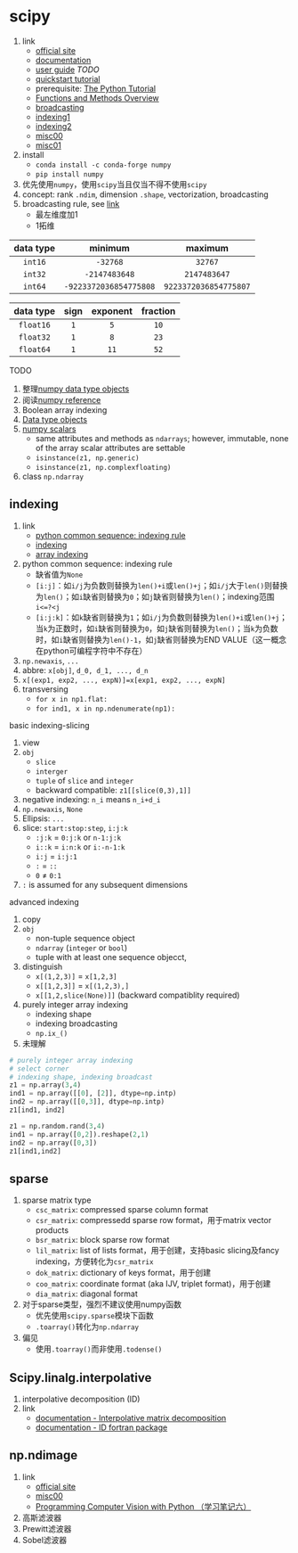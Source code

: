 # scipy

1. link
   * [official site](https://docs.scipy.org/doc/numpy/index.html)
   * [documentation](https://docs.scipy.org/doc/)
   * [user guide](https://docs.scipy.org/doc/numpy/user/) *TODO*
   * [quickstart tutorial](https://numpy.org/devdocs/user/quickstart.html)
   * prerequisite: [The Python Tutorial](https://docs.python.org/3/tutorial/)
   * [Functions and Methods Overview](https://docs.scipy.org/doc/numpy-dev/user/quickstart.html#functions-and-methods-overview)
   * [broadcasting](https://docs.scipy.org/doc/numpy-dev/user/basics.broadcasting.html)
   * [indexing1](https://docs.scipy.org/doc/numpy-1.13.0/reference/arrays.indexing.html)
   * [indexing2](https://docs.scipy.org/doc/numpy-dev/user/basics.indexing.html#basics-indexing)
   * [misc00](http://reverland.github.io/python/2012/08/24/scipy/)
   * [misc01](https://segmentfault.com/a/1190000003946953)
2. install
   * `conda install -c conda-forge numpy`
   * `pip install numpy`
3. 优先使用`numpy`，使用`scipy`当且仅当不得不使用`scipy`
4. concept: rank `.ndim`, dimension `.shape`, vectorization, broadcasting
5. broadcasting rule, see [link](https://numpy.org/devdocs/user/basics.broadcasting.html)
   * 最左维度加1
   * 1拓维

| data type | minimum | maximum |
| :-: | :-: | :-: |
| `int16` | `-32768` | `32767` |
| `int32` | `-2147483648` | `2147483647` |
| `int64` | `-9223372036854775808` | `9223372036854775807` |

| data type | sign | exponent | fraction |
| :-: | :-: | :-: | :-: |
| `float16` | `1` | `5` | `10` |
| `float32` | `1` | `8` | `23` |
| `float64` | `1` | `11` | `52` |

TODO

1. 整理[numpy data type objects](https://docs.scipy.org/doc/numpy/reference/arrays.dtypes.html#specifying-and-constructing-data-types)
2. 阅读[numpy reference](https://docs.scipy.org/doc/numpy/reference/)
3. Boolean array indexing
4. [Data type objects](https://docs.scipy.org/doc/numpy-1.13.0/reference/arrays.dtypes.html)
5. [numpy scalars](https://docs.scipy.org/doc/numpy-1.13.0/reference/arrays.scalars.html#id2)
   * same attributes and methods as `ndarrays`; however, immutable, none of the array scalar attributes are settable
   * `isinstance(z1, np.generic)`
   * `isinstance(z1, np.complexfloating)`
6. class `np.ndarray`

## indexing

1. link
   * [python common sequence: indexing rule](https://docs.python.org/3/library/stdtypes.html#common-sequence-operations)
   * [indexing](https://numpy.org/devdocs/user/basics.indexing.html#basics-indexing)
   * [array indexing](https://numpy.org/devdocs/reference/arrays.indexing.html#arrays-indexing)
2. python common sequence: indexing rule
   * 缺省值为`None`
   * `[i:j]`：如`i/j`为负数则替换为`len()+i`或`len()+j`；如`i/j`大于`len()`则替换为`len()`；如`i`缺省则替换为`0`；如`j`缺省则替换为`len()`；indexing范围`i<=?<j`
   * `[i:j:k]`：如`k`缺省则替换为`1`；如`i/j`为负数则替换为`len()+i`或`len()+j`；当`k`为正数时，如`i`缺省则替换为`0`，如`j`缺省则替换为`len()`；当`k`为负数时，如`i`缺省则替换为`len()-1`，如`j`缺省则替换为END VALUE（这一概念在python可编程字符中不存在）
3. `np.newaxis`, `...`
4. abbre: `x[obj]`, `d_0, d_1, ..., d_n`
5. `x[(exp1, exp2, ..., expN)]=x[exp1, exp2, ..., expN]`
6. transversing
   * `for x in np1.flat:`
   * `for ind1, x in np.ndenumerate(np1):`

basic indexing-slicing

1. view
2. `obj`
   * `slice`
   * `interger`
   * `tuple` of `slice` and `integer`
   * backward compatible: `z1[[slice(0,3),1]]`
3. negative indexing: `n_i` means `n_i+d_i`
4. `np.newaxis`, `None`
5. Ellipsis: `...`
6. slice: `start:stop:step`, `i:j:k`
   * `:j:k` $=$ `0:j:k` or `n-1:j:k`
   * `i::k` $=$ `i:n:k` or `i:-n-1:k`
   * `i:j` $=$ `i:j:1`
   * `:` $=$ `::`
   * `0` $\neq$ `0:1`
7. `:` is assumed for any subsequent dimensions

advanced indexing

1. copy
2. `obj`
   * non-tuple sequence object
   * `ndarray` (`integer` or `bool`)
   * tuple with at least one sequence objecct,
3. distinguish
   * `x[(1,2,3)]` = `x[1,2,3]`
   * `x[[1,2,3]]` = `x[(1,2,3),]`
   * `x[[1,2,slice(None)]]` (backward compatiblity required)
4. purely integer array indexing
   * indexing shape
   * indexing broadcasting
   * `np.ix_()`
5. 未理解

```python
# purely integer array indexing
# select corner
# indexing shape, indexing broadcast
z1 = np.array(3,4)
ind1 = np.array([[0], [2]], dtype=np.intp)
ind2 = np.array([[0,3]], dtype=np.intp)
z1[ind1, ind2]

z1 = np.random.rand(3,4)
ind1 = np.array([0,2]).reshape(2,1)
ind2 = np.array([0,3])
z1[ind1,ind2]
```

## sparse

1. sparse matrix type
   * `csc_matrix`: compressed sparse column format
   * `csr_matrix`: compressedd sparse row format，用于matrix vector products
   * `bsr_matrix`: block sparse row format
   * `lil_matrix`: list of lists format，用于创建，支持basic slicing及fancy indexing，方便转化为`csr_matrix`
   * `dok_matrix`: dictionary of keys format，用于创建
   * `coo_matrix`: coordinate format (aka IJV, triplet format)，用于创建
   * `dia_matrix`: diagonal format
2. 对于sparse类型，强烈不建议使用numpy函数
   * 优先使用`scipy.sparse`模块下函数
   * `.toarray()`转化为`np.ndarray`
3. 偏见
   * 使用`.toarray()`而非使用`.todense()`

## Scipy.linalg.interpolative

1. interpolative decomposition (ID)
2. link
   * [documentation - Interpolative matrix decomposition](https://docs.scipy.org/doc/scipy/reference/linalg.interpolative.html)
   * [documentation - ID fortran package](http://tygert.com/id_doc.4.pdf)

## np.ndimage

1. link
   * [official site](https://docs.scipy.org/doc/scipy/reference/tutorial/ndimage.html)
   * [misc00](https://segmentfault.com/a/1190000004002685)
   * [Programming Computer Vision with Python （学习笔记六）](https://segmentfault.com/a/1190000004033826)
2. 高斯滤波器
3. Prewitt滤波器
4. Sobel滤波器

